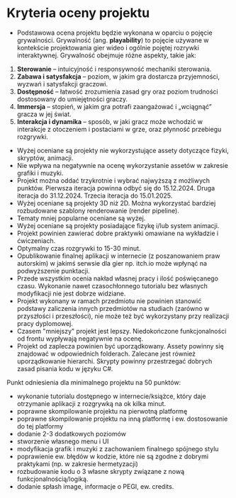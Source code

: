 # Kryteria oceny projektu

* Podstawowa ocena projektu będzie wykonana w oparciu o pojęcie grywalności. Grywalność (ang. **playability**) to pojęcie używane w kontekście projektowania gier wideo i ogólnie pojętej rozrywki interaktywnej. Grywalność obejmuje różne aspekty, takie jak:

1. **Sterowanie** – intuicyjność i responsywność mechaniki sterowania.
2. **Zabawa i satysfakcja** – poziom, w jakim gra dostarcza przyjemności, wyzwań i satysfakcji graczowi.
3. **Dostępność** – łatwość zrozumienia zasad gry oraz poziom trudności dostosowany do umiejętności graczy.
4. **Immersja** – stopień, w jakim gra potrafi zaangażować i „wciągnąć” gracza w jej świat.
5. **Interakcja i dynamika** – sposób, w jaki gracz może wchodzić w interakcje z otoczeniem i postaciami w grze, oraz płynność przebiegu rozgrywki.

* Wyżej oceniane są projekty nie wykorzystujące assety dotyczące fizyki, skryptów, animacji. 
* Nie wpływa na negatywnie na ocenę wykorzystanie assetów w zakresie grafiki i muzyki.
* Projekt można oddać trzykrotnie i wybrać najwyższą z możliwych punktów. Pierwsza iteracja powinna odbyć się do 15.12.2024. Druga iteracja do 31.12.2024. Trzecia iteracja do 15.01.2025.
* Wyżej oceniane są projekty 3D niż 2D. Można wykorzystać bardziej rozbudowane szablony renderowanie (render pipeline).
* Tematy mniej popularne oceniane są wyżej.
* Wyżej oceniane są projekty posiadające fizykę i/lub system animacji.
* Projekt powinien zawierać dobre praktywki omawiane na wykładzie i ćwiczeniach.
* Optymalny czas rozgrywki to 15-30 minut.
* Opublikowanie finalnej aplikacji w internecie (z poszanowaniem praw autorskim) w jakimś serwsie dla gier np. itch.io może wpłynąć na podwyższenie punktacji.
* Przede wszystkim ocenia nakład własnej pracy i ilość poświęcanego czasu. Wykonanie nawet czasochłonnego tutorialu bez własnych modyfikacji nie jest dobrze widziane. 
* Projekt wykonany w ramach przedmiotu nie powinien stanowić podstawy zaliczenia innych przedmiotów na studiach (zarówno w przyszłości i przeszłości), nie może też być wykorzystany przy realizacji pracy dyplomowej.
* Czasem "mniejszy" projekt jest lepszy. Niedokończone funkcjonalności od frontu wypływają negatywnie na ocenę.
* Projekt od zaplecza powinien być uporządkowany. Assety powinny się znajdować w odpowiednich folderach. Zalecane jest również uporządkowanie hierarchi. Skrypty powinny przestrzegać dobrych zasad pisania kodu w języku C#.


Punkt odniesienia dla minimalnego projektu na 50 punktów:

* wykonanie tutorialu dostępnego w internecie/książce, który daje otrzymanie aplikacji z rozgrywką na ok kilka minut.
* poprawne skompilowanie projektu na pierwotną platformę
* poprawne skompilowanie projektu na inną platformę i ew. dostosowanie do tej platformy
* dodanie 2-3 dodatkowych poziomów
* stworzenie własnego menu i UI
* modyfikacja grafik i muzyki z zachowaniem finalnego spójnego stylu
* poprawienie ew. błędów w kodzie, które nie są zgodne z dobrymi praktykami (np. w zakresie hermetyzacji)
* rozbudowanie kodu o 3 własne skrypty związane z nową funkcjonalnością/logiką.
* dodanie spłash image, informacje o PEGI, ew. credits.
